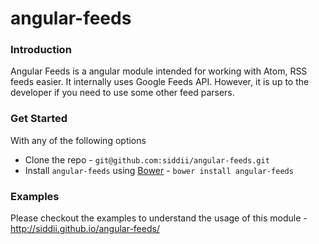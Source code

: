 angular-feeds
=============
### Introduction
Angular Feeds is a angular module intended for working with Atom, RSS feeds easier. It internally uses Google Feeds API. 
However, it is up to the developer if you need to use some other feed parsers.

### Get Started
With any of the following options
* Clone the repo - `git@github.com:siddii/angular-feeds.git`
* Install `angular-feeds` using [Bower](http://bower.io) - `bower install angular-feeds`

### Examples
Please checkout the examples to understand the usage of this module - http://siddii.github.io/angular-feeds/